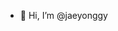 - 👋 Hi, I’m @jaeyonggy

<!---
jaeyonggy/jaeyonggy is a ✨ special ✨ repository because its `README.md` (this file) appears on your GitHub profile.
You can click the Preview link to take a look at your changes.
--->
